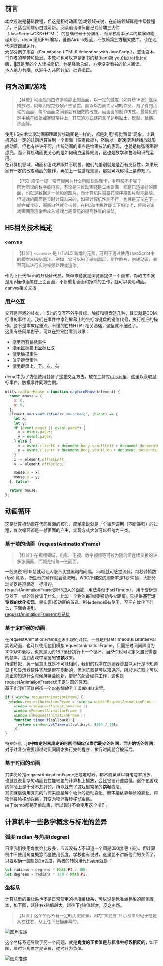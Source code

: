 ## 前言

本文虽说是基础教程，但这是相对动画/游戏领域来说，在前端领域算是中级教程了，不适合前端小白或萌新。阅读前请确保自己对前端三大件（JavaScript+CSS+HTML）的基础已经十分熟悉，而且有高中水平的数学和物理知识。demo采用ES6编写，遵循Airbnb规范，不依赖第三方框架或库，请在现代浏览器里运行。  
大部分例子来自《Foundation HTML5 Animation with JavaScript》，感谢这本书作者的辛劳和启发。本教程也可以算是该书的精(tian)简(you)优(jia)化(cu)版，既是我的个人读书笔记，也是经验总结，方便没空看书的忙人阅读。  
本人能力有限，欢迎牛人共同讨论，批评指正。  

## 何为动画/游戏

> 【科普】动画是指由许多帧静止的画面，以一定的速度（如每秒16张）连续播放时，肉眼因视觉残象产生错觉，而误以为画面活动的作品。为了得到活动的画面，每个画面之间都会有细微的改变。而画面的制作方式，最常见的是手绘在纸张或赛璐珞片上，其它的方式还包含了运用黏土、模型、纸偶、沙画等。

使用H5技术实现动画原理跟传统动画是一样的，都是利用“视觉暂留”现象，计算机通过一定的规则运算得到一个画面（像素数据），然后以一定速度连续播放就形成动画。但也有些许不同，传统动画的重点是绘画技法的表现，也就是每张图画得漂亮，而计算机动画更关心的是如何确立运算规则，这也是数学和物理知识的运用。  
在计算机领域，动画和游戏界限并不明显，他们的差别就是是否有交互性，如果玩家有一定的改变动画的操作，再加上一些游戏规则，那就可以称得上是游戏了。  

> 【PS】顺便一提，常有疑问为什么电脑玩游戏卡，看电影不卡呢？  
> 因为所谓的数字版电影，不论是三维动画还是二维动画，都是已渲染好的画面，也就是数据是一帧帧的图片，而计算机只需要按顺序换图片就能播放。但游戏的画面是实时计算出来的，如果计算机性能不行，也就是无法在下一帧完成渲染，画面自然就会卡顿。在PC和主机性能低下的年代，将部分游戏画面预渲染后放入游戏也是常见的提高性能的做法。

## H5相关技术概述

### canvas

> 【科普】`<canvas>` 是 HTML5 新增的元素，可用于通过使用JavaScript中的脚本来绘制图形。例如，它可以用于绘制图形，制作照片，创建动画，甚至可以进行实时视频处理或渲染。

作为上世代flash的升级替代品，简单来说就是浏览器提供一个画布，你的工作就是用js操作画笔在上面画画，不断重复画画和擦除的工作，就可以实现动画。  
[canvas相关文档][1]

### 用户交互

交互是游戏的根本，H5上的交互不外乎鼠标、触摸和键盘这几种，其实就是DOM标准的事件流。我们在事件中拿到屏幕上的坐标或键盘的键位代号，执行相应的操作。这不是本教程重点，不懂的右转HTML相关基础，这里就不细说了。  
这里有些简单例子，可以在控制台看到效果：

-   [演示所有鼠标事件][2]
-   [演示鼠标按下坐标获取][3]
-   [演示触摸事件][4]
-   [演示键盘事件][5]
-   [演示键盘上、下、左、右][6]

demo中为了方便使用封装了这些交互方法，放在工具库[utils.js][7]里，这里以获取鼠标事件，触摸事件同理为例。

```javascript
utils.captureMouse = function captureMouse(element) {
  const mouse = {
    x: 0,
    y: 0,
  };
  element.addEventListener('mousemove', (event) => {
    let x;
    let y;
    if (event.pageX || event.pageY) {
      x = event.pageX;
      y = event.pageY;
    } else {
      x = event.clientX + document.body.scrollLeft + document.documentElement.scrollLeft;
      y = event.clientY + document.body.scrollTop + document.documentElement.scrollTop;
    }
    x -= element.offsetLeft;
    y -= element.offsetTop;

    mouse.x = x;
    mouse.y = y;
  }, false);

  return mouse;
};
```

## 动画循环

这是计算机动画在代码层面的核心，简单来说就是一个循环调用（不断递归）的过程，每次循环都是一帧画面的产生，实现方式大体可以归纳为三类。

### 基于帧的动画（requestAnimationFrame）

> 【科普】在视频领域，电影、电视、数字视频等可视为随时间连续变换的许多张画面，而帧是指每一张画面。

一般来说1秒15帧就可让人眼不发觉黑暗的间隔，25帧就可感觉流畅，每秒钟帧数 (fps) 愈多，所显示的动作就会愈流畅。W3C所建议的刷新率是1秒60帧，大部分浏览器是遵循这一标准的。  
requestAnimationFrame是H5加入的函数，用法类似于setTimeout，用于告诉浏览器下一帧的时候该干什么，比如一个物体每1帧要移动多少距离。它提供**基于浏览器的优化实现**，是实现H5动画的首选，所有demo都有使用。至于它优化了什么，下面会提到。  
[requestAnimationFrame文档链接][8]

### 基于定时器的动画

在requestAnimationFrame还未出现的时代，一般是用setTimeout和setInterval实现动画，也可以使用他们模拟requestAnimationFrame，只需把时间间隔设为1000/60毫秒，也就是大约16.7毫秒执行下一个循环，当然你也可以定义自己需要的帧率，达到游戏中常见的**锁帧**效果。  
所谓模拟，另一层意思就是不可能相同，我们的程序在浏览器沙盒中运行是不知道显卡和显示器硬件实际是否在刷新的，但浏览器是可以知道的，所以浏览器才可以真正的知道什么时候屏幕会刷新，更好的配合硬件工作，这也是requestAnimationFrame优于定时器的原因。  
基于此我们可以创造一个polyfill放到工具库[utils.js][9]里。  

```javascript
if (!window.requestAnimationFrame) {
  window.requestAnimationFrame = (window.webkitRequestAnimationFrame ||
    window.mozRequestAnimationFrame ||
    window.oRequestAnimationFrame ||
    window.msRequestAnimationFrame ||
    function timeout(callback) {
      return window.setTimeout(callback, 1000 / 60);
    });
}
```

特别注意：**js中给定时器规定的时间间隔仅仅表示最少的时间，而非确切的时间**，对于过复杂需要超过时间间隔才执行完的程序，执行时间就会被延后。  

### 基于时间的动画

其实无论是requestAnimationFrame还是定时器，都不能保证以特定速率播放。也就是说复杂的动画在性能较差的计算机上播放，会比它设计速度慢。这个在游戏的体验上是十分不友好的，所以就有了游戏里常见的**跳帧**做法。  
其实就是使用真实的时间来度量每个物体的运动变化，而不是依靠每帧的变化。将物体每帧移动距离，转变为物体每秒移动距离。  
由于demo都是简单动画，所以暂时不会使用这个操作。  

## 计算机中一些数学概念与标准的差异

### 弧度(radian)与角度(degree)

日常我们使用角度会比较多，应该没有人不知道一个圆是360度吧（笑）。但计算机中不使用角度概念而是使用弧度。学校也有说过，这里就不讲解他们的关系了，只要明确一圆周是2π弧度，两者的转换用代码表示就是：

```javascript
let radians = degrees * Math.PI / 180;
let degrees = radians * 180 / Math.PI;
```

### 坐标系

计算机里的坐标系也不是日常使用的标准坐标系，可以说是标准坐标系的颠倒版本，如下图，越往右x轴值越大，越往下y轴值越大，反之亦然。  

> 【科普】这个坐标系有一定的历史背景，因为“大屁股”显示器里的电子枪是从左往右，从上往下扫描屏幕的。

![图片描述][10]

这个坐标系还导致了另一个问题，就是**角度的正负值是与标准坐标系相反的**，如下图，顺时针角度才是正值，逆时针为负值。  

![图片描述][11]

[1]: https://developer.mozilla.org/zh-CN/docs/Web/API/Canvas_API

[2]: https://nimokuri.github.io/H5Learning-animationDemo/part1/03-mouse-events.html

[3]: https://nimokuri.github.io/H5Learning-animationDemo/part1/04-mouse-position.html

[4]: https://nimokuri.github.io/H5Learning-animationDemo/part1/05-touch-events.html

[5]: https://nimokuri.github.io/H5Learning-animationDemo/part1/06-keyboard-events.html

[6]: https://nimokuri.github.io/H5Learning-animationDemo/part1/07-key-codes.html

[7]: https://github.com/nimokuri/H5Learning-animationDemo/blob/master/common/utils.js

[8]: https://developer.mozilla.org/zh-CN/docs/Web/API/Window/requestAnimationFrame

[9]: https://github.com/nimokuri/H5Learning-animationDemo/blob/master/common/utils.js

[10]: https://nimokuri.github.io/myBlog-backup/assets/【30分钟学完】canvas动画|游戏基础(1)：理论先行/1.png

[11]: https://nimokuri.github.io/myBlog-backup/assets/【30分钟学完】canvas动画|游戏基础(1)：理论先行/2.png
